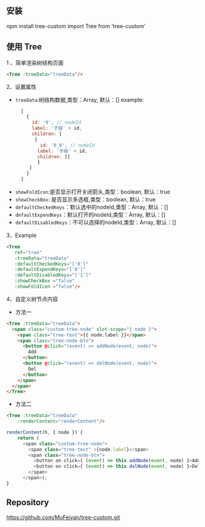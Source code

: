## 安装
npm install tree-custom
import Tree from 'tree-custom'
## 使用 Tree
1 、简单渲染树结构页面<br>
```html
<Tree :treeData="treeData"/>
```

2、设置属性<br>
 - `treeData`:树结构数据,类型：Array, 默认：[]
    example:
    ```js
      [
        {
          id: '0', // nodeId
          label: '子级' + id,
          children: [
           {
             id: '0_0', // nodeId
            label: '子级' + id,
            children: []
            }
         ]
        }
      ]
 - `showFoldIcon`:是否显示打开关闭箭头,类型：boolean, 默认：true
 - `showCheckBox`: 是否显示多选框,类型：boolean, 默认：true
 - `defaultCheckedKeys`：默认选中的nodeId,类型：Array, 默认：[]
 - `defaultExpendKeys`：默认打开的nodeId,类型：Array, 默认：[]
 - `defaultDisabledKeys`：不可以选择的nodeId,类型：Array, 默认：[]

3、Example
```html
<Tree
   ref="tree"
   :treeData="treeData"
   :defaultCheckedKeys="['0']"
   :defaultExpendKeys="['0']"
   :defaultDisabledKeys="['1']"
   :showCheckBox ="false"
   :showFoldIcon ="false"/>
```
  
4、自定义树节点内容
- 方法一
```html
<Tree :treeData="treeData">
  <span class="custom-tree-node" slot-scope="{ node }">
    <span class="tree-text">{{ node.label }}</span>
    <span class="tree-node-btn">
      <button @click="(event) => addNode(event, node)">
        Add
      </button>
      <button @click="(event) => delNode(event, node)">
        Del
      </button>
    </span>
  </span>
</Tree>
```

- 方法二
```html
<Tree :treeData="treeData"
    :renderContent="renderContent"/>
```
```js
renderContent(h, { node }) {
    return (
      <span class="custom-tree-node">
        <span class="tree-text" >{node.label}</span>
        <span class="tree-node-btn">
          <button on-click={ (event) => this.addNode(event, node) }>Add</button>
          <button on-click={ (event) => this.delNode(event, node) }>Del</button>
        </span>
      </span>);
}
```
## Repository
https://github.com/MuFeiyan/tree-custom.git